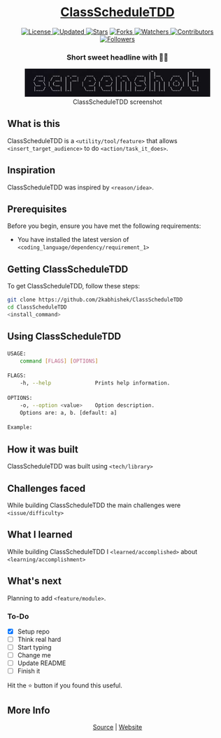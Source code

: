 <div align = "center">

<h1><a href="https://2kabhishek.github.io/ClassScheduleTDD">ClassScheduleTDD</a></h1>

<a href="https://github.com/2KAbhishek/ClassScheduleTDD/blob/main/LICENSE">
<img alt="License" src="https://img.shields.io/github/license/2kabhishek/ClassScheduleTDD?style=plastic&color=white&label=License"> </a>

<a href="https://github.com/2KAbhishek/ClassScheduleTDD/pulse">
<img alt="Updated" src="https://img.shields.io/github/last-commit/2kabhishek/ClassScheduleTDD?style=plastic&color=e30724&label=Updated"> </a>

<a href="https://github.com/2KAbhishek/ClassScheduleTDD/stargazers">
<img alt="Stars" src="https://img.shields.io/github/stars/2kabhishek/ClassScheduleTDD?style=plastic&color=00d451&label=Stars"></a>

<a href="https://github.com/2KAbhishek/ClassScheduleTDD/network/members">
<img alt="Forks" src="https://img.shields.io/github/forks/2kabhishek/ClassScheduleTDD?style=plastic&color=1688f0&label=Forks"> </a>

<a href="https://github.com/2KAbhishek/ClassScheduleTDD/watchers">
<img alt="Watchers" src="https://img.shields.io/github/watchers/2kabhishek/ClassScheduleTDD?style=plastic&color=ff5500&label=Watchers"> </a>

<a href="https://github.com/2KAbhishek/ClassScheduleTDD/graphs/contributors">
<img alt="Contributors" src="https://img.shields.io/github/contributors/2kabhishek/ClassScheduleTDD?style=plastic&color=f0f&label=Contributors"> </a>

<a href="https://github.com/2KAbhishek?tab=followers">
<img alt="Followers" src="https://img.shields.io/github/followers/2kabhishek?color=222&style=plastic&label=Followers"> </a>

<h3>Short sweet headline with 🎇🎉</h3>

<figure>
  <img src= "images/screenshot.png" alt="ClassScheduleTDD Demo">
  <br/>
  <figcaption>ClassScheduleTDD screenshot</figcaption>
</figure>

</div>

## What is this

ClassScheduleTDD is a `<utility/tool/feature>` that allows `<insert_target_audience>` to do `<action/task_it_does>`.

## Inspiration

ClassScheduleTDD was inspired by `<reason/idea>`.

## Prerequisites

Before you begin, ensure you have met the following requirements:

- You have installed the latest version of `<coding_language/dependency/requirement_1>`

## Getting ClassScheduleTDD

To get ClassScheduleTDD, follow these steps:

```bash
git clone https://github.com/2kabhishek/ClassScheduleTDD
cd ClassScheduleTDD
<install_command>
```

## Using ClassScheduleTDD

```bash
USAGE:
    command [FLAGS] [OPTIONS]

FLAGS:
    -h, --help              Prints help information.

OPTIONS:
    -o, --option <value>    Option description.
    Options are: a, b. [default: a]

Example:


```

## How it was built

ClassScheduleTDD was built using `<tech/library>`

## Challenges faced

While building ClassScheduleTDD the main challenges were `<issue/difficulty>`

## What I learned

While building ClassScheduleTDD I `<learned/accomplished>` about `<learning/accomplishment>`

## What's next

Planning to add `<feature/module>`.

### To-Do

- [x] Setup repo
- [ ] Think real hard
- [ ] Start typing
- [ ] Change me
- [ ] Update README
- [ ] Finish it

Hit the ⭐ button if you found this useful.

## More Info

<div align="center">

<a href="https://github.com/2KAbhishek/ClassScheduleTDD">Source</a> | <a href="https://2kabhishek.github.io/ClassScheduleTDD">Website</a>

</div>
